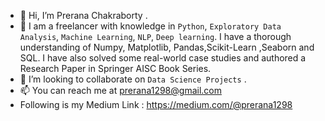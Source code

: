 - 👋 Hi, I’m Prerana Chakraborty .
- 👀 I am a freelancer with knowledge in `Python`, `Exploratory Data Analysis`, `Machine Learning`, `NLP`, `Deep learning`. I have a
thorough understanding of Numpy, Matplotlib, Pandas,Scikit-Learn ,Seaborn and SQL. I have also solved some real-world case
studies and authored a Research Paper in Springer AISC Book Series. 
- 💞️ I’m looking to collaborate on `Data Science Projects` .
- 📫 You can reach me at prerana1298@gmail.com
- Following is my Medium Link : https://medium.com/@prerana1298

<!---
kurchi1205/kurchi1205 is a ✨ special ✨ repository because its `README.md` (this file) appears on your GitHub profile.
You can click the Preview link to take a look at your changes.
--->
